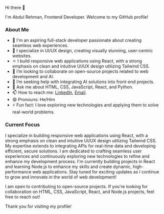 Hi there 👋

I'm Abdul Rehman, Frontend Developer. Welcome to my GitHub profile!

### About Me
- 🔭 I'm an aspiring full-stack developer passionate about creating seamless web experiences.
- 🎨 I specialize in UI/UX design, creating visually stunning, user-centric websites.
- ⚛️ I build responsive web applications using React, with a strong emphasis on clean and intuitive UI/UX design utilizing Tailwind CSS.
- 👯 I’m looking to collaborate on open-source projects related to web development and AI.
- 🤔 I’m seeking help with integrating AI solutions into front-end projects.
- 💬 Ask me about HTML, CSS, JavaScript, React,  and Python.
- 📫 How to reach me: [LinkedIn](https://www.linkedin.com/in/abdul-rehman-94b92a248/), [Email](mailto:abdulrehmans30@outlook.com).
- 😄 Pronouns: He/Him
- ⚡ Fun fact: I love exploring new technologies and applying them to solve real-world problems.

### Current Focus
I specialize in building responsive web applications using React, with a strong emphasis on clean and intuitive UI/UX design utilizing Tailwind CSS. My expertise extends to integrating APIs for real-time data and developing efficient, secure solutions. I am dedicated to crafting seamless user experiences and continuously exploring new technologies to refine and enhance my development process. I'm currently building projects in React and learning Node.js to enhance my skills and create dynamic, high-performance web applications. Stay tuned for exciting updates as I continue to grow and innovate in the world of web development!


I am open to contributing to open-source projects. If you're looking for collaboration on HTML, CSS, JavaScript, React, and Node.js projects, feel free to reach out!

Thank you for visiting my profile!

